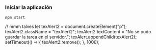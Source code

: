 ### Iniciar la aplicación

```
npm start
```
















// mmm talves 
            let texAlert2 = document.createElement("p");
            texAlert2.className = "texAlert2";
            texAlert2.textContent = "No se pudo guardar la tarea en el servidor.";
            texAlert.appendChild(texAlert2);
            setTimeout(() => {
                texAlert2.remove();
            }, 1000);